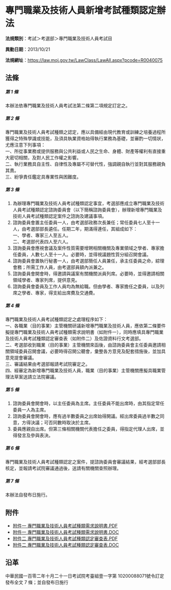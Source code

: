 # 專門職業及技術人員新增考試種類認定辦法

**法規類別**：考試＞考選部＞專門職業及技術人員考試目

**異動日期**：2013/10/21  

**法規網址**：https://law.moj.gov.tw/LawClass/LawAll.aspx?pcode=R0040075





## 法條
##### 第 1 條
本辦法依專門職業及技術人員考試法第二條第二項規定訂定之。

##### 第 2 條
專門職業及技術人員考試種類之認定，應以具備經由現代教育或訓練之培養過程所獲得之特殊學識或技能，及須具執業資格始得執行業務為基礎，並審酌一切情狀，尤應注意下列事項：  
一、所從事業務或提供服務與公共利益或人民之生命、身體、財產等權利有直接重大密切相關，及對人民工作權之影響。  
二、執行業務具自主性、自律性及專屬不可替代性，強調親自執行並對其服務親負其責。  
三、紛爭責任鑑定具專業性與困難度。

##### 第 3 條
1. 為辦理專門職業及技術人員考試種類認定事宜，考選部應成立專門職業及技術人員考試種類認定諮詢委員會（以下簡稱諮詢委員會），辦理新增專門職業及技術人員考試種類認定案件之諮詢及建議事項。
1. 諮詢委員會置主任委員一人，由考選部政務次長兼任；常任委員七人至十一人，由考選部部長遴任。任期二年，期滿得連任，其組成如下：  
一、學者、專家三人至五人。  
二、考選部代表四人至六人。
1. 諮詢委員會應視會議及案件性質需要增聘相關機關及專業領域之學者、專家擔任委員，人數七人至十一人。必要時，並得視議題性質分組召開會議。
1. 諮詢委員會置執行秘書一人，由考選部簡任人員兼任，承主任委員之命，綜理會務；所需工作人員，由考選部員額內派兼之。
1. 諮詢委員會開會時，得邀請與議案有關機關派員列席。必要時，並得邀請相關領域學者、專家列席，提供意見。
1. 諮詢委員會委員及工作人員均為無給職。但由學者、專家擔任之委員，以及列席之學者、專家，得支給出席費及交通費。

##### 第 4 條
專門職業及技術人員考試種類認定之處理程序如下：  
一、各職業（目的事業）主管機關研議新增專門職業及技術人員，應依第二條要件擬提專門職業及技術人員考試種類需求說明書（如附件一），同時應填具專門職業及技術人員考試種類認定審查表（如附件二）及佐證資料行文考選部。  
二、考選部收到職業（目的事業）主管機關來函後，由諮詢委員會主任委員邀請相關領域委員召開會議，必要時得召開公聽會，彙整各方意見及配套措施後，並加具意見提會審議。  
三、審議結果由考選部報請考試院審定之。  
四、經審定為新增專門職業及技術人員，職業（目的事業）主管機關應擬具職業管理法草案送請立法院審議。

##### 第 5 條
1. 諮詢委員會開會時，以主任委員為主席。主任委員不能出席時，由其指定常任委員一人為主席。
1. 諮詢委員會開會時，應有過半數委員之出席始得開議。經出席委員過半數之同意，方得決議；可否同數時取決於主席。　
1. 委員應親自出席。但第三條相關機關代表擔任之委員，得指定代理人出席，並得發言及參與表決。

##### 第 6 條
專門職業及技術人員考試種類認定之案件，提諮詢委員會審議結果，經考選部部長核定，並報請考試院審議通過後，送請有關機關查照辦理。

##### 第 7 條
本辦法自發布日施行。
## 附件
* [附件一  專門職業及技術人員考試種類需求說明書.PDF](https://law.moj.gov.tw/LawClass/LawGetFile.ashx?FileId=0000235616)
* [附件一  專門職業及技術人員考試種類需求說明書.DOC](https://law.moj.gov.tw/LawClass/LawGetFile.ashx?FileId=0000135663)
* [附件二  專門職業及技術人員考試種類認定審查表.PDF](https://law.moj.gov.tw/LawClass/LawGetFile.ashx?FileId=0000235617)
* [附件二  專門職業及技術人員考試種類認定審查表.DOC](https://law.moj.gov.tw/LawClass/LawGetFile.ashx?FileId=0000135664)
## 沿革
中華民國一百零二年十月二十一日考試院考臺組壹一字第 10200088071號令訂定發布全文 7  條；並自發布日施行
